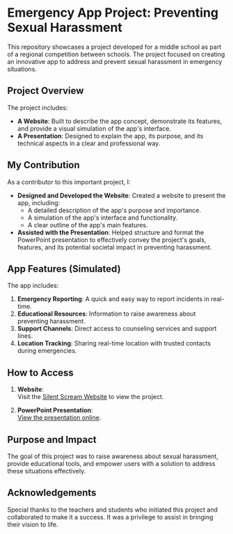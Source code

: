 # Emergency App Project: Preventing Sexual Harassment

This repository showcases a project developed for a middle school as part of a regional competition between schools. The project focused on creating an innovative app to address and prevent sexual harassment in emergency situations.

## Project Overview
The project includes:
- **A Website**: Built to describe the app concept, demonstrate its features, and provide a visual simulation of the app's interface.
- **A Presentation**: Designed to explain the app, its purpose, and its technical aspects in a clear and professional way.

## My Contribution
As a contributor to this important project, I:
- **Designed and Developed the Website**: Created a website to present the app, including:
  - A detailed description of the app's purpose and importance.
  - A simulation of the app's interface and functionality.
  - A clear outline of the app's main features.
- **Assisted with the Presentation**: Helped structure and format the PowerPoint presentation to effectively convey the project's goals, features, and its potential societal impact in preventing harassment.

## App Features (Simulated)
The app includes:
1. **Emergency Reporting**: A quick and easy way to report incidents in real-time.
2. **Educational Resources**: Information to raise awareness about preventing harassment.
3. **Support Channels**: Direct access to counseling services and support lines.
4. **Location Tracking**: Sharing real-time location with trusted contacts during emergencies.

## How to Access
1. **Website**:  
        Visit the [Silent Scream Website](https://gigavibeamir.wixsite.com/silent-scream) to view the project.

2. **PowerPoint Presentation**:  
   [View the presentation online](https://view.officeapps.live.com/op/view.aspx?src=https%3A%2F%2Fraw.githubusercontent.com%2FMr5Amir%2FSchool-Project%2Fmain%2F%D7%A6%D7%A2%D7%A7%D7%94%20%D7%A9%D7%A7%D7%98%D7%94.pptx).

## Purpose and Impact
The goal of this project was to raise awareness about sexual harassment, provide educational tools, and empower users with a solution to address these situations effectively. 

## Acknowledgements
Special thanks to the teachers and students who initiated this project and collaborated to make it a success. It was a privilege to assist in bringing their vision to life.

